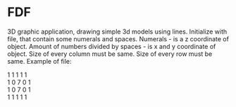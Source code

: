 # FDF
3D graphic application, drawing simple 3d models using lines.
Initialize with file, that contain some numerals and spaces.
Numerals - is a z coordinate of object.
Amount of numbers divided by spaces - is x and y coordinate of object.
Size of every column must be same.
Size of every row must be same.
Example of file:



   
1 1 1 1 1                            
1 0 7 0 1                            
1 0 7 0 1                            
1 1 1 1 1                                
   
